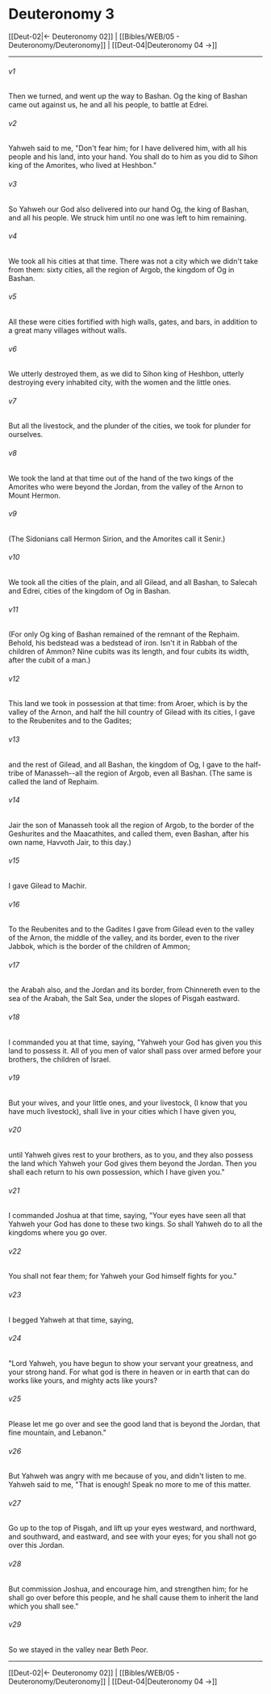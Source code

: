 # Deuteronomy 3

[[Deut-02|← Deuteronomy 02]] | [[Bibles/WEB/05 - Deuteronomy/Deuteronomy]] | [[Deut-04|Deuteronomy 04 →]]
***



###### v1 
Then we turned, and went up the way to Bashan. Og the king of Bashan came out against us, he and all his people, to battle at Edrei. 

###### v2 
Yahweh said to me, "Don't fear him; for I have delivered him, with all his people and his land, into your hand. You shall do to him as you did to Sihon king of the Amorites, who lived at Heshbon." 

###### v3 
So Yahweh our God also delivered into our hand Og, the king of Bashan, and all his people. We struck him until no one was left to him remaining. 

###### v4 
We took all his cities at that time. There was not a city which we didn't take from them: sixty cities, all the region of Argob, the kingdom of Og in Bashan. 

###### v5 
All these were cities fortified with high walls, gates, and bars, in addition to a great many villages without walls. 

###### v6 
We utterly destroyed them, as we did to Sihon king of Heshbon, utterly destroying every inhabited city, with the women and the little ones. 

###### v7 
But all the livestock, and the plunder of the cities, we took for plunder for ourselves. 

###### v8 
We took the land at that time out of the hand of the two kings of the Amorites who were beyond the Jordan, from the valley of the Arnon to Mount Hermon. 

###### v9 
(The Sidonians call Hermon Sirion, and the Amorites call it Senir.) 

###### v10 
We took all the cities of the plain, and all Gilead, and all Bashan, to Salecah and Edrei, cities of the kingdom of Og in Bashan. 

###### v11 
(For only Og king of Bashan remained of the remnant of the Rephaim. Behold, his bedstead was a bedstead of iron. Isn't it in Rabbah of the children of Ammon? Nine cubits was its length, and four cubits its width, after the cubit of a man.) 

###### v12 
This land we took in possession at that time: from Aroer, which is by the valley of the Arnon, and half the hill country of Gilead with its cities, I gave to the Reubenites and to the Gadites; 

###### v13 
and the rest of Gilead, and all Bashan, the kingdom of Og, I gave to the half-tribe of Manasseh--all the region of Argob, even all Bashan. (The same is called the land of Rephaim. 

###### v14 
Jair the son of Manasseh took all the region of Argob, to the border of the Geshurites and the Maacathites, and called them, even Bashan, after his own name, Havvoth Jair, to this day.) 

###### v15 
I gave Gilead to Machir. 

###### v16 
To the Reubenites and to the Gadites I gave from Gilead even to the valley of the Arnon, the middle of the valley, and its border, even to the river Jabbok, which is the border of the children of Ammon; 

###### v17 
the Arabah also, and the Jordan and its border, from Chinnereth even to the sea of the Arabah, the Salt Sea, under the slopes of Pisgah eastward. 

###### v18 
I commanded you at that time, saying, "Yahweh your God has given you this land to possess it. All of you men of valor shall pass over armed before your brothers, the children of Israel. 

###### v19 
But your wives, and your little ones, and your livestock, (I know that you have much livestock), shall live in your cities which I have given you, 

###### v20 
until Yahweh gives rest to your brothers, as to you, and they also possess the land which Yahweh your God gives them beyond the Jordan. Then you shall each return to his own possession, which I have given you." 

###### v21 
I commanded Joshua at that time, saying, "Your eyes have seen all that Yahweh your God has done to these two kings. So shall Yahweh do to all the kingdoms where you go over. 

###### v22 
You shall not fear them; for Yahweh your God himself fights for you." 

###### v23 
I begged Yahweh at that time, saying, 

###### v24 
"Lord Yahweh, you have begun to show your servant your greatness, and your strong hand. For what god is there in heaven or in earth that can do works like yours, and mighty acts like yours? 

###### v25 
Please let me go over and see the good land that is beyond the Jordan, that fine mountain, and Lebanon." 

###### v26 
But Yahweh was angry with me because of you, and didn't listen to me. Yahweh said to me, "That is enough! Speak no more to me of this matter. 

###### v27 
Go up to the top of Pisgah, and lift up your eyes westward, and northward, and southward, and eastward, and see with your eyes; for you shall not go over this Jordan. 

###### v28 
But commission Joshua, and encourage him, and strengthen him; for he shall go over before this people, and he shall cause them to inherit the land which you shall see." 

###### v29 
So we stayed in the valley near Beth Peor.

***
[[Deut-02|← Deuteronomy 02]] | [[Bibles/WEB/05 - Deuteronomy/Deuteronomy]] | [[Deut-04|Deuteronomy 04 →]]
